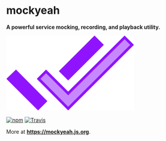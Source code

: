 # mockyeah

**A powerful service mocking, recording, and playback utility.**

<img src="docs/book/logo/mockyeah.png" height="200" />

[![npm](https://img.shields.io/npm/v/mockyeah.svg)](https://www.npmjs.com/package/mockyeah)
[![Travis](https://img.shields.io/travis/mockyeah/mockyeah.svg)](https://travis-ci.org/mockyeah/mockyeah)

More at **https://mockyeah.js.org**.
